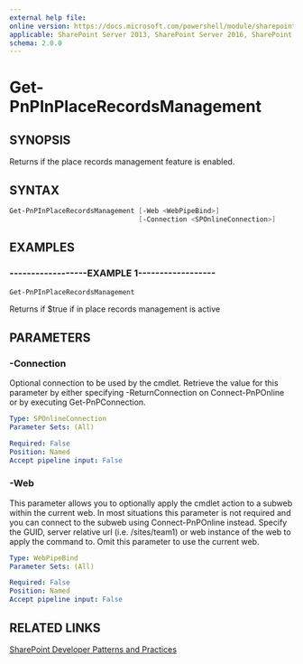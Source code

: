 ```yaml
---
external help file:
online version: https://docs.microsoft.com/powershell/module/sharepoint-pnp/get-pnpinplacerecordsmanagement
applicable: SharePoint Server 2013, SharePoint Server 2016, SharePoint Server 2019, SharePoint Online
schema: 2.0.0
---
```

# Get-PnPInPlaceRecordsManagement

## SYNOPSIS
Returns if the place records management feature is enabled.

## SYNTAX

```powershell
Get-PnPInPlaceRecordsManagement [-Web <WebPipeBind>]
                                [-Connection <SPOnlineConnection>]
```

## EXAMPLES

### ------------------EXAMPLE 1------------------
```powershell
Get-PnPInPlaceRecordsManagement
```

Returns if $true if in place records management is active

## PARAMETERS

### -Connection
Optional connection to be used by the cmdlet. Retrieve the value for this parameter by either specifying -ReturnConnection on Connect-PnPOnline or by executing Get-PnPConnection.

```yaml
Type: SPOnlineConnection
Parameter Sets: (All)

Required: False
Position: Named
Accept pipeline input: False
```

### -Web
This parameter allows you to optionally apply the cmdlet action to a subweb within the current web. In most situations this parameter is not required and you can connect to the subweb using Connect-PnPOnline instead. Specify the GUID, server relative url (i.e. /sites/team1) or web instance of the web to apply the command to. Omit this parameter to use the current web.

```yaml
Type: WebPipeBind
Parameter Sets: (All)

Required: False
Position: Named
Accept pipeline input: False
```

## RELATED LINKS

[SharePoint Developer Patterns and Practices](https://aka.ms/sppnp)
